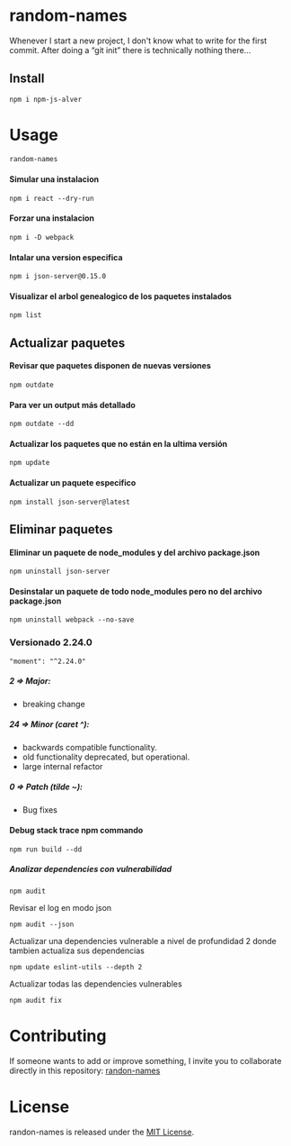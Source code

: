 # random-names

Whenever I start a new project, I don't know what to write for the first commit. After doing a “git init” there is technically nothing there...

## Install

```npm
npm i npm-js-alver
```

# Usage

```bash
random-names
```


#### Simular una instalacion
```
npm i react --dry-run
``` 

#### Forzar una instalacion
```
npm i -D webpack
```

#### Intalar una version especifica
```
npm i json-server@0.15.0
```

#### Visualizar el arbol genealogico de los paquetes instalados
```
npm list
```

## Actualizar paquetes

#### Revisar que paquetes disponen de nuevas versiones
```
npm outdate
```

#### Para ver un output más detallado
```
npm outdate --dd
```

#### Actualizar los paquetes que no están en la ultima versión
```
npm update
```

#### Actualizar un paquete especifico
```
npm install json-server@latest
```

## Eliminar paquetes

#### Eliminar un paquete de node_modules y del archivo package.json
```
npm uninstall json-server
```

#### Desinstalar un paquete de todo node_modules pero no del archivo package.json
```
npm uninstall webpack --no-save
```


### Versionado 2.24.0
```
"moment": "^2.24.0"
```
##### 2 => Major:
  * breaking change
##### 24 => Minor (caret ^):
 * backwards compatible functionality.
 * old functionality deprecated, but operational.
 * large internal refactor
##### 0 => Patch (tilde ~):
 * Bug fixes
 
#### Debug stack trace npm commando
```
npm run build --dd
```


##### Analizar dependencies con vulnerabilidad
```
npm audit
``` 

Revisar el log en modo json

```
npm audit --json
```

Actualizar una dependencies vulnerable a nivel de profundidad 2 donde tambien actualiza sus dependencias
```
npm update eslint-utils --depth 2
```


Actualizar todas las dependencies vulnerables
```
npm audit fix
```



# Contributing
If someone wants to add or improve something, I invite you to collaborate directly in this repository: [randon-names](https://github.com/Alver23/random-names/)

# License
randon-names is released under the [MIT License](https://opensource.org/licenses/MIT).
